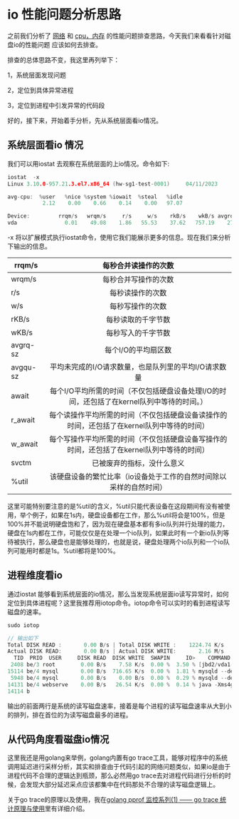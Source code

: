 # io 性能问题分析思路

之前我们分析了 [网络](https://github.com/HobbyBear/performance-analyze/blob/main/Performance%2520Troubleshooting%2520Basics/%25E7%25BD%2591%25E7%25BB%259C%25E9%2597%25AE%25E9%25A2%2598%25E6%258E%2592%25E6%259F%25A5%25E6%2589%258B%25E6%25AE%25B5.md) 和 [cpu，内存](https://github.com/HobbyBear/performance-analyze/blob/main/Performance%2520Troubleshooting%2520Basics/cpu%25E5%2592%258C%25E5%2586%2585%25E5%25AD%2598%25E7%259A%2584%25E6%2580%25A7%25E8%2583%25BD%25E9%2597%25AE%25E9%25A2%2598%2520%25E5%2588%2586%25E6%259E%2590%25E6%2580%259D%25E8%25B7%25AF.md) 的性能问题排查思路，今天我们来看看针对磁盘io的性能问题 应该如何去排查。

排查的总体思路不变，我这里再列举下：

1，系统层面发现问题

2，定位到具体异常进程

3，定位到进程中引发异常的代码段


好的，接下来，开始着手分析，先从系统层面看io情况。

## 系统层面看io 情况

我们可以用iostat 去观察在系统层面的上io情况。命令如下:

```go
iostat  -x 
Linux 3.10.0-957.21.3.el7.x86_64 (hw-sg1-test-0001)     04/11/2023      _x86_64_        (12 CPU)

avg-cpu:  %user   %nice %system %iowait  %steal   %idle
           2.12    0.00    0.66    0.14    0.00   97.07

Device:         rrqm/s   wrqm/s     r/s     w/s    rkB/s    wkB/s avgrq-sz avgqu-sz   await r_await w_await  svctm  %util
vda               0.01    49.08    1.86   55.53    37.62   757.19    27.70     0.07    1.66   26.38    0.83   0.29   1.65

```

-x 将以扩展模式执行iostat命令，使用它我们能展示更多的信息。现在我们来分析下输出的信息。



| rrqm/s      | 每秒合并读操作的次数                                                                    |
|-------------|:---------------------------------------------------------------------------------------:|
| wrqm/s      | 每秒合并写操作的次数                                                                    |
| r/s         | 每秒读操作的次数                                                                        |
| w/s         | 每秒写操作的次数                                                                        |
| rKB/s       | 每秒读取的千字节数                                                                      |
| wKB/s       | 每秒写入的千字节数                                                                      |
| avgrq-sz    | 每个I/O的平均扇区数                                                                     |
| avgqu-sz    | 平均未完成的I/O请求数量，也是队列里的平均I/O请求数量                                     |
| await       | 每个I/O平均所需的时间（不仅包括硬盘设备处理I/O的时间，还包括了在kernel队列中等待的时间。）  |
| r_await     | 每个读操作平均所需的时间（不仅包括硬盘设备读操作的时间，还包括了在kernel队列中等待的时间） |
| w_await     | 每个写操作平均所需的时间（不仅包括硬盘设备写操作的时间，还包括了在kernel队列中等待的时间） |
| svctm       | 已被废弃的指标，没什么意义                                                               |
| %util       | 该硬盘设备的繁忙比率（io设备处于工作的自然时间除以采样的自然时间）                        |

这里可能特别要注意的是%util的含义，%util只能代表设备在这段期间有没有被使用，举个例子，如果在1s内，硬盘设备都在工作，那么%util将会是100%，但是100%并不能说明硬盘饱和了，因为现在硬盘基本都有多io队列并行处理的能力，硬盘在1s内都在工作，可能仅仅是在处理一个io队列，如果此时有一个新io队列等待被执行，那么硬盘也是能够处理的，也就是说，硬盘处理两个io队列和一个io队列可能用时都是1s。%util都将是100%。


## 进程维度看io

通过iostat 能够看到系统层面的io情况，那么当发现系统层面io读写异常时，如何定位到具体进程呢？这里我推荐用iotop命令。iotop命令可以实时的看到进程读写磁盘的速率。

```go
sudo iotop 

// 输出如下
Total DISK READ :       0.00 B/s | Total DISK WRITE :    1224.74 K/s
Actual DISK READ:       0.00 B/s | Actual DISK WRITE:       2.16 M/s
  TID  PRIO  USER     DISK READ  DISK WRITE  SWAPIN     IO>    COMMAND                                                         
 2408 be/3 root        0.00 B/s    7.58 K/s  0.00 %  3.50 % [jbd2/vda1-8]
15114 be/4 mysql       0.00 B/s  716.65 K/s  0.00 %  1.81 % mysqld --defaults-file=/home/mysq~=/home/mysql/data/base/mysql/3306
 5948 be/4 mysql       0.00 B/s    0.00 B/s  0.00 %  0.29 % mysqld --defaults-file=/home/mysq~=/home/mysql/data/base/mysql/3306
14131 be/4 webserve    0.00 B/s   26.54 K/s  0.00 %  0.14 % java -Xms4g -Xmx4g -XX:+UseG1GC -~lasticsearch -d [elasticsearch[t]
14114 b
```

输出的前面两行是系统的读写磁盘速率，接着是每个进程的读写磁盘速率从大到小的排列，排在首位的为读写磁盘最多的进程。

## 从代码角度看磁盘io情况

这里我还是用golang来举例，golang内置有go trace工具，能够对程序中的系统调用延迟进行采样分析，其实和排查由于代码引起的网络问题类似，如果io是由于进程代码不合理的逻辑达到瓶颈，那么必然用go trace去对进程代码进行分析的时候，会发现大部分延迟采点应该都集中在代码那处不合理的读写磁盘逻辑上。

关于go trace的原理以及使用，我在[golang pprof 监控系列(1) —— go trace 统计原理与使用](https://github.com/HobbyBear/performance-analyze/blob/main/golang%2520pprof%2520tools/golang%2520pprof%2520%25E7%259B%2591%25E6%258E%25A7%25E7%25B3%25BB%25E5%2588%2597(1)%2520%25E2%2580%2594%25E2%2580%2594%2520go%2520trace%2520%25E7%25BB%259F%25E8%25AE%25A1%25E5%258E%259F%25E7%2590%2586%25E4%25B8%258E%25E4%25BD%25BF%25E7%2594%25A8.md)里有详细介绍。

